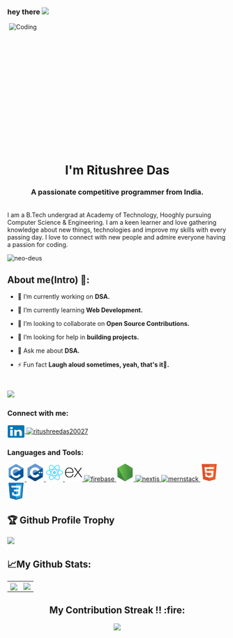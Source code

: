 ### hey there <img src="https://media.giphy.com/media/hvRJCLFzcasrR4ia7z/giphy.gif" width="25px">
<img align="right" alt="Coding" width="500" height="320" src="https://github.com/abhisheknaiidu/abhisheknaiidu/blob/master/code.gif?raw=true"> 
<h1 align="center"> I'm Ritushree Das</h1>
<h3 align="center">A passionate competitive programmer from India.</h3>
<br/>I am a B.Tech undergrad at Academy of Technology, Hooghly pursuing Computer Science & Engineering. I am a keen learner and love gathering knowledge about new things, technologies and improve my skills with every passing day. I love to connect with new people and admire everyone having a passion for coding.

<p align="left"> <img src="https://komarev.com/ghpvc/?username=ritushreedas2002&label=Visitors&color=0e75b6&style=flat" alt="neo-deus" /> </p>

<!-- <p align="left"> <a href="https://github.com/ryo-ma/github-profile-trophy"><img src="https://github-profile-trophy.vercel.app/?username=ritushreedas2002" alt="neo-deus" /></a> </p> -->

## About me(Intro) 📖:
- 🔭 I’m currently working on **DSA.**

- 🌱 I’m currently learning **Web Development.**

- 👯 I’m looking to collaborate on **Open Source Contributions.**

- 🤝 I’m looking for help in **building projects.**

- 💬 Ask me about **DSA.**

- ⚡ Fun fact **Laugh aloud sometimes, yeah, that's it🤣.**

<br/>

![](https://activity-graph.herokuapp.com/graph?username=ritushreedas2002&theme=dracula&hide_border=true&area=true)
<br/>

<h3 align="left">Connect with me:</h3>
<p align="left">
  <!-- LinkedIn Link -->
  <a href="https://linkedin.com/in/ritushree-das" target="_blank">
    <img align="center" src="https://raw.githubusercontent.com/devicons/devicon/master/icons/linkedin/linkedin-original.svg" alt="ritushree-das" height="30" width="40" />
  </a>
  <!-- LeetCode Link -->
  <a href="https://leetcode.com/u/ritushreedas20027/" target="_blank">
    <img align="center" src="https://raw.githubusercontent.com/rahuldkjain/github-profile-readme-generator/master/src/images/icons/Social/leet-code.svg" alt="ritushreedas20027" height="30" width="40" />
  </a>
</p>


<h3 align="left">Languages and Tools:</h3>
<p align="left">
  <a href="https://www.cprogramming.com/" target="_blank" rel="noreferrer">
    <img src="https://raw.githubusercontent.com/devicons/devicon/master/icons/c/c-original.svg" alt="c" width="40" height="40"/>
  </a>
  <a href="https://www.w3schools.com/cpp/" target="_blank" rel="noreferrer">
    <img src="https://raw.githubusercontent.com/devicons/devicon/master/icons/cplusplus/cplusplus-original.svg" alt="cplusplus" width="40" height="40"/>
  </a>
  <a href="https://reactjs.org/" target="_blank" rel="noreferrer">
    <img src="https://raw.githubusercontent.com/devicons/devicon/master/icons/react/react-original.svg" alt="reactjs" width="40" height="40"/>
  </a>
  <a href="https://expressjs.com/" target="_blank" rel="noreferrer">
    <img src="https://raw.githubusercontent.com/devicons/devicon/master/icons/express/express-original.svg" alt="expressjs" width="40" height="40"/>
  </a>
  <a href="https://firebase.google.com/" target="_blank" rel="noreferrer">
    <img src="https://www.vectorlogo.zone/logos/firebase/firebase-icon.svg" alt="firebase" width="40" height="40"/>
  </a>
  <a href="https://nodejs.org/" target="_blank" rel="noreferrer">
    <img src="https://raw.githubusercontent.com/devicons/devicon/master/icons/nodejs/nodejs-original.svg" alt="nodejs" width="40" height="40"/>
  </a>
  <a href="https://nextjs.org/" target="_blank" rel="noreferrer">
    <img src="https://cdn.worldvectorlogo.com/logos/next-js.svg" alt="nextjs" width="40" height="40"/>
  </a>
  <a href="https://www.mongodb.com/mern-stack" target="_blank" rel="noreferrer">
    <img src="https://www.vectorlogo.zone/logos/mongodb/mongodb-icon.svg" alt="mernstack" width="40" height="40"/> <!-- This is a MongoDB icon as a placeholder for MERN stack -->
  </a>
  <a href="https://www.w3.org/html/" target="_blank" rel="noreferrer">
    <img src="https://raw.githubusercontent.com/devicons/devicon/master/icons/html5/html5-original.svg" alt="html" width="40" height="40"/>
  </a>
  <a href="https://www.w3schools.com/css/" target="_blank" rel="noreferrer">
    <img src="https://raw.githubusercontent.com/devicons/devicon/master/icons/css3/css3-original.svg" alt="css" width="40" height="40"/>
  </a>
</p>



<h2>🏆 Github Profile Trophy</h2></a>
<a href="https://github.com/ryo-ma/github-profile-trophy">
  <img width=800 src="https://github-profile-trophy.vercel.app/?username=ritushreedas2002&column=8&theme=gruvbox&no-frame=true"/>
</a>

<!-- 📈 my github stats -->
## 📈My Github Stats:
<table>
    <tr>
<!--         <td>
            <img src="https://spotify-recently-played-readme.vercel.app/api?user=ritushreedas2002&count=1&width=500" align="center"/>
        </td> -->
        <td rowspan=2>
            <img src="https://github-readme-stats.vercel.app/api/top-langs/?username=ritushreedas2002&theme=dark" align="center"/></td>
    </tr>
    <tr>
        <td><img src="https://github-readme-stats.vercel.app/api?username=ritushreedas2002&count_private=true&theme=dark&show_icons=true" align="center"/></td>
    </tr>
</table>
<!-- <p><img align="left" src="https://github-readme-stats.vercel.app/api/top-langs?username=ritushreedas2002&show_icons=true&locale=en&layout=compact" alt="ritushreedas2002" /></p> -->

<!-- <p>&nbsp;<img align="center" src="https://github-readme-stats.vercel.app/api?username=ritushreedas2002&show_icons=true&locale=en" alt="ritushreedas2002" /></p> -->

<h2 align="center">My Contribution Streak !! :fire:</h2> 
<p align="center">
  <a href="#">
    <img src="https://github-readme-streak-stats.herokuapp.com/?user=ritushreedas2002&theme=dark&hide_border=true&background=0D1117&stroke=0000"/>
  </a>
</p>
<!-- <p><img align="center" src="https://github-readme-streak-stats.herokuapp.com/?user=ritushreedas2002&" alt="ritushreedas2002" /></p> -->
